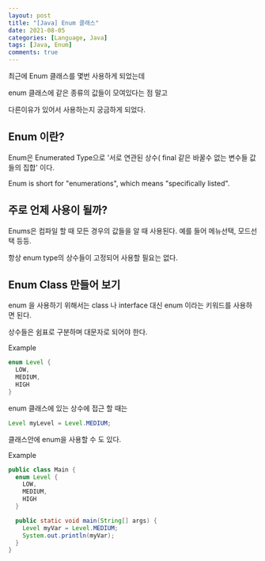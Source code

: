 ```yaml
---
layout: post
title: "[Java] Enum 클래스"
date: 2021-08-05
categories: [Language, Java]
tags: [Java, Enum]
comments: true
---
```

최근에 Enum 클래스를 몇번 사용하게 되었는데 

enum 클래스에 같은 종류의 값들이 모여있다는 점 말고 

다른이유가 있어서 사용하는지 궁금하게 되었다. 

## Enum 이란?

Enum은 Enumerated Type으로 '서로 연관된 상수( final 같은 바꿀수 없는 변수들 값들의 집합' 이다. 

Enum is short for "enumerations", which means "specifically listed".

## 주로 언제 사용이 될까?

Enums은 컴파일 할 때 모든 경우의 값들을 알 때 사용된다. 예를 들어 메뉴선택, 모드선택 등등. 

항상 enum type의 상수들이 고정되어 사용할 필요는 없다. 

## Enum Class 만들어 보기

enum 을 사용하기 위해서는 class 나 interface 대신 enum 이라는 키워드를 사용하면 된다. 

상수들은 쉼표로 구분하며 대문자로 되어야 한다. 

Example

```java
enum Level {
  LOW,
  MEDIUM,
  HIGH
}
```

 enum 클래스에 있는 상수에 접근 할 때는 

```java
Level myLevel = Level.MEDIUM; 
```

클래스안에 enum을 사용할 수 도 있다. 

Example

```java
public class Main {
  enum Level {
    LOW,
    MEDIUM,
    HIGH
  }

  public static void main(String[] args) {
    Level myVar = Level.MEDIUM; 
    System.out.println(myVar);
  }
}
```
